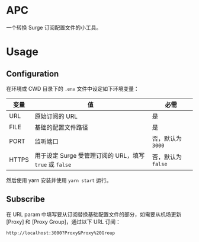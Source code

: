 # APC
一个转换 Surge 订阅配置文件的小工具。

# Usage
## Configuration
在环境或 CWD 目录下的 `.env` 文件中设定如下环境变量：

|变量|值|必需|
|---|---|---|
|URL|原始订阅的 URL|是|
|FILE|基础的配置文件路径|是|
|PORT|监听端口|否，默认为 `3000`|
|HTTPS|用于设定 Surge 受管理订阅的 URL，填写 `true` 或 `false`|否，默认为 `false`|

然后使用 yarn 安装并使用 `yarn start` 运行。

## Subscribe
在 URL param 中填写要从订阅替换基础配置文件的部分，如需要从机场更新 [Proxy] 和 [Proxy Group]，通过以下 URL 订阅：

```http://localhost:3000?Proxy&Proxy%20Group```
